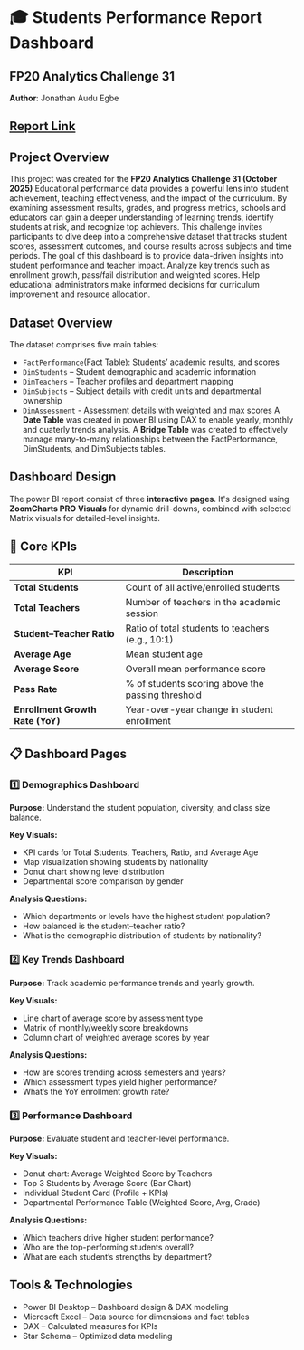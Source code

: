 # 🎓 Students Performance Report Dashboard

## FP20 Analytics Challenge 31
**Author**: Jonathan Audu Egbe

## [Report Link](https://https://bit.ly/4o3JGwS) 

## Project Overview
This project was created for the **FP20 Analytics Challenge 31 (October 2025)**
Educational performance data provides a powerful lens into student achievement, teaching effectiveness, and the impact of the curriculum. By examining assessment results, grades, and progress metrics, schools and educators can gain a deeper understanding of learning trends, identify students at risk, and recognize top achievers. This challenge invites participants to dive deep into a comprehensive dataset that tracks student scores, assessment outcomes, and course results across subjects and time periods. The goal of this dashboard is to provide data-driven insights into student performance and teacher impact. Analyze key trends such as enrollment growth, pass/fail distribution and weighted scores. Help educational administrators make informed decisions for curriculum improvement and resource allocation.

## Dataset Overview
The dataset comprises five main tables:
- `FactPerformance`(Fact Table): Students’ academic results, and scores
- `DimStudents` – Student demographic and academic information
-  `DimTeachers` – Teacher profiles and department mapping
-  `DimSubjects` – Subject details with credit units and departmental ownership
-  `DimAssessment` - Assessment details with weighted and max scores
A **Date Table** was created in power BI using DAX to enable yearly, monthly and quaterly trends analysis.
A **Bridge Table** was created to effectively manage many-to-many relationships between the FactPerformance, DimStudents, and DimSubjects tables.

## Dashboard Design
The power BI report consist of three **interactive pages**. It's designed using **ZoomCharts PRO Visuals** for dynamic drill-downs, combined with selected Matrix visuals for detailed-level insights.

## 🧮 Core KPIs

| KPI | Description |
|-----|--------------|
| **Total Students** | Count of all active/enrolled students |
| **Total Teachers** | Number of teachers in the academic session |
| **Student–Teacher Ratio** | Ratio of total students to teachers (e.g., 10:1) |
| **Average Age** | Mean student age |
| **Average Score** | Overall mean performance score |
| **Pass Rate** | % of students scoring above the passing threshold |
| **Enrollment Growth Rate (YoY)** | Year-over-year change in student enrollment |

## 📋 Dashboard Pages

### 1️⃣ Demographics Dashboard
**Purpose:** Understand the student population, diversity, and class size balance.  

**Key Visuals:**
- KPI cards for Total Students, Teachers, Ratio, and Average Age  
- Map visualization showing students by nationality  
- Donut chart showing level distribution  
- Departmental score comparison by gender  

**Analysis Questions:**
- Which departments or levels have the highest student population?  
- How balanced is the student–teacher ratio?  
- What is the demographic distribution of students by nationality?

### 2️⃣ Key Trends Dashboard
**Purpose:** Track academic performance trends and yearly growth.  

**Key Visuals:**
- Line chart of average score by assessment type  
- Matrix of monthly/weekly score breakdowns  
- Column chart of weighted average scores by year  

**Analysis Questions:**
- How are scores trending across semesters and years?  
- Which assessment types yield higher performance?  
- What’s the YoY enrollment growth rate?

### 3️⃣ Performance Dashboard
**Purpose:** Evaluate student and teacher-level performance.  

**Key Visuals:**
- Donut chart: Average Weighted Score by Teachers  
- Top 3 Students by Average Score (Bar Chart)  
- Individual Student Card (Profile + KPIs)  
- Departmental Performance Table (Weighted Score, Avg, Grade)

**Analysis Questions:**
- Which teachers drive higher student performance?  
- Who are the top-performing students overall?  
- What are each student’s strengths by department?

## Tools & Technologies
- Power BI Desktop – Dashboard design & DAX modeling
- Microsoft Excel – Data source for dimensions and fact tables
- DAX – Calculated measures for KPIs
- Star Schema – Optimized data modeling




